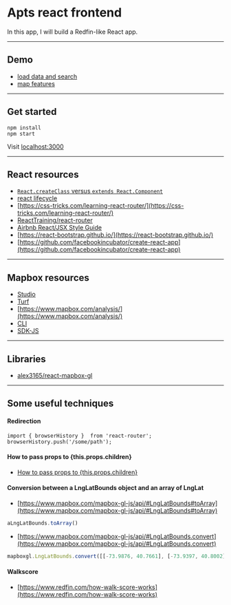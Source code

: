 # Apts react frontend

In this app, I will build a Redfin-like React app.

---

## Demo
- [load data and search](https://apts-react-frontend.surge.sh)
- [map features](https://mnishiguchi-react-mapboxgl.surge.sh)

---

## Get started

```
npm install
npm start
```

Visit [localhost:3000](localhost:3000)

---

## React resources

- [`React.createClass` versus `extends React.Component`](https://toddmotto.com/react-create-class-versus-component/)
- [react lifecycle](http://qiita.com/kawachi/items/092bfc281f88e3a6e456)
- [https://css-tricks.com/learning-react-router/](https://css-tricks.com/learning-react-router/)
- [ReactTraining/react-router](https://github.com/ReactTraining/react-router/blob/master/docs/guides/Histories.md)
- [Airbnb React/JSX Style Guide](https://github.com/airbnb/javascript/tree/master/react)
- [https://react-bootstrap.github.io/](https://react-bootstrap.github.io/)
- [https://github.com/facebookincubator/create-react-app](https://github.com/facebookincubator/create-react-app)

---

## Mapbox resources

- [Studio](https://www.mapbox.com/studio/)
- [Turf](http://turfjs.org/)
- [https://www.mapbox.com/analysis/](https://www.mapbox.com/analysis/)
- [CLI](https://github.com/mapbox/mapbox-cli-py)
- [SDK-JS](https://github.com/mapbox/mapbox-sdk-js/)

---

## Libraries

- [alex3165/react-mapbox-gl](https://github.com/alex3165/react-mapbox-gl)


---

## Some useful techniques

#### Redirection

```
import { browserHistory }  from 'react-router';
browserHistory.push('/some/path');
```

#### How to pass props to {this.props.children}
- [How to pass props to {this.props.children}](http://stackoverflow.com/questions/32370994/how-to-pass-props-to-this-props-children)

#### Conversion between a LngLatBounds object and an array of LngLat
- [https://www.mapbox.com/mapbox-gl-js/api/#LngLatBounds#toArray](https://www.mapbox.com/mapbox-gl-js/api/#LngLatBounds#toArray)

```js
aLngLatBounds.toArray()
```

- [https://www.mapbox.com/mapbox-gl-js/api/#LngLatBounds.convert](https://www.mapbox.com/mapbox-gl-js/api/#LngLatBounds.convert)

```js
mapboxgl.LngLatBounds.convert([[-73.9876, 40.7661], [-73.9397, 40.8002]])
```

#### Walkscore

- [https://www.redfin.com/how-walk-score-works](https://www.redfin.com/how-walk-score-works)
